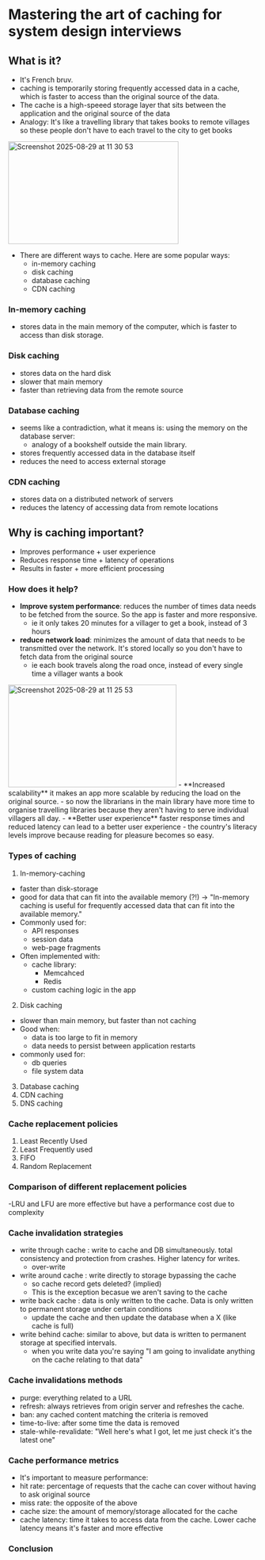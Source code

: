 # Mastering the art of caching for system design interviews

## What is it?

- It's French bruv.
- caching is temporarily storing frequently accessed data in a cache, which is faster to access than the original source of the data.
- The cache is a high-speeed storage layer that sits between the application and the original source of the data
- Analogy: It's like a travelling library that takes books to remote villages so these people don't have to each travel to the city to get books

<img width="344" height="207" alt="Screenshot 2025-08-29 at 11 30 53" src="https://github.com/user-attachments/assets/1983894a-901f-4525-95aa-d2a4d03f9d50" />

- There are different ways to cache. Here are some popular ways:
  - in-memory caching
  - disk caching
  - database caching
  - CDN caching

### In-memory caching

- stores data in the main memory of the computer, which is faster to access than disk storage.

### Disk caching

- stores data on the hard disk
- slower that main memory
- faster than retrieving data from the remote source

### Database caching
- seems like a contradiction, what it means is: using the memory on the database server:
  - analogy of a bookshelf outside the main library.
- stores frequently accessed data in the database itself
- reduces the need to access external storage

### CDN caching

- stores data on a distributed network of servers
- reduces the latency of accessing data from remote locations

## Why is caching important?

- Improves performance + user experience
- Reduces response time + latency of operations
- Results in faster + more efficient processing

### How does it help?

- **Improve system performance**: reduces the number of times data needs to be fetched from the source. So the app is faster and more responsive.
  - ie it only takes 20 minutes for a villager to get a book, instead of 3 hours
- **reduce network load**: minimizes the amount of data that needs to be transmitted over the network. It's stored locally so you don't have to fetch data from the original source
  - ie each book travels along the road once, instead of every single time a villager wants a book
<img width="340" height="207" alt="Screenshot 2025-08-29 at 11 25 53" src="https://github.com/user-attachments/assets/5a976f78-9bef-46c9-9891-21a42fc8e0e1" />
- **Increased scalability** it makes an app more scalable by reducing the load on the original source.
  - so now the librarians in the main library have more time to organise travelling libraries because they aren't having to serve individual villagers all day.
- **Better user experience** faster response times and reduced latency can lead to a better user experience
  - the country's literacy levels improve because reading for pleasure becomes so easy.

### Types of caching

1. In-memory-caching
- faster than disk-storage
- good for data that can fit into the available memory (?!) -> "In-memory caching is useful for frequently accessed data that can fit into the available memory."
- Commonly used for:
  - API responses
  - session data
  - web-page fragments
- Often implemented with:
  - cache library:
    - Memcahced
    - Redis
  - custom caching logic in the app
2. Disk caching
- slower than main memory, but faster than not caching
- Good when:
  - data is too large to fit in memory
  - data needs to persist between application restarts
- commonly used for:
  - db queries
  - file system data
3. Database caching
4. CDN caching
5. DNS caching

### Cache replacement policies
1. Least Recently Used
2. Least Frequently used
3. FIFO
4. Random Replacement

### Comparison of different replacement policies

-LRU and LFU are more effective but have a performance cost due to complexity

### Cache invalidation strategies
- write through cache : write to cache and DB simultaneously. total consistency and protection from crashes. Higher latency for writes.
  - over-write
- write around cache : write directly to storage bypassing the cache
  - so cache record gets deleted? (implied)
  - This is the exception becasue we aren't saving to the cache
- write back cache : data is only written to the cache. Data is only written to permanent storage under certain conditions
  - update the cache and then update the database when a X (like cache is full)
- write behind cache: similar to above, but data is written to permanent storage at specified intervals.
  - when you write data you're saying "I am going to invalidate anything on the cache relating to that data"
### Cache invalidations methods
- purge: everything related to a URL
- refresh: always retrieves from origin server and refreshes the cache.
- ban: any cached content matching the criteria is removed
- time-to-live: after some time the data is removed
- stale-while-revalidate: "Well here's what I got, let me just check it's the latest one"
### Cache performance metrics
- It's important to measure performance:
- hit rate: percentage of requests that the cache can cover without having to ask original source
- miss rate: the opposite of the above
- cache size: the amount of memory/storage allocated for the cache
- cache latency: time it takes to access data from the cache. Lower cache latency means it's faster and more effective
### Conclusion
